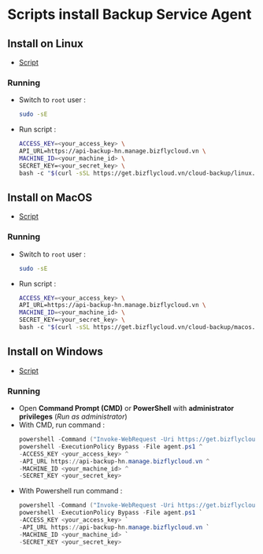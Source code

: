 # Scripts install Backup Service Agent
## **Install on Linux**
- [Script](https://github.com/bizflycloud/bizfly-backup/blob/master/scripts/linux.sh)
### **Running**
- Switch to `root` user :
    ```sh
    sudo -sE
    ```
- Run script :
    ```sh
    ACCESS_KEY=<your_access_key> \
    API_URL=https://api-backup-hn.manage.bizflycloud.vn \
    MACHINE_ID=<your_machine_id> \
    SECRET_KEY=<your_secret_key> \
    bash -c "$(curl -sSL https://get.bizflycloud.vn/cloud-backup/linux.sh)"
    ```
## **Install on MacOS**
- [Script](https://github.com/bizflycloud/bizfly-backup/blob/master/scripts/macos.sh)
### **Running**
- Switch to `root` user :
    ```sh
    sudo -sE
    ```
- Run script :
    ```sh
    ACCESS_KEY=<your_access_key> \
    API_URL=https://api-backup-hn.manage.bizflycloud.vn \
    MACHINE_ID=<your_machine_id> \
    SECRET_KEY=<your_secret_key> \
    bash -c "$(curl -sSL https://get.bizflycloud.vn/cloud-backup/macos.sh)"
    ```
## **Install on Windows**
- [Script](https://github.com/bizflycloud/bizfly-backup/blob/master/scripts/windows.ps1)
### **Running**
- Open **Command Prompt (CMD)** or **PowerShell** with **administrator privileges** (*Run as administrator*)
- With CMD, run command :
    ```powershell
    powershell -Command ("Invoke-WebRequest -Uri https://get.bizflycloud.vn/cloud-backup/windows.ps1 -OutFile agent.ps1") && ^
    powershell -ExecutionPolicy Bypass -File agent.ps1 ^
    -ACCESS_KEY <your_access_key> ^
    -API_URL https://api-backup-hn.manage.bizflycloud.vn ^
    -MACHINE_ID <your_machine_id> ^
    -SECRET_KEY <your_secret_key>
    ```
- With Powershell run command :
    ```powershell
    powershell -Command ("Invoke-WebRequest -Uri https://get.bizflycloud.vn/cloud-backup/windows.ps1 -OutFile agent.ps1") ; `
    powershell -ExecutionPolicy Bypass -File agent.ps1 `
    -ACCESS_KEY <your_access_key> `
    -API_URL https://api-backup-hn.manage.bizflycloud.vn `
    -MACHINE_ID <your_machine_id> `
    -SECRET_KEY <your_secret_key>
    ```